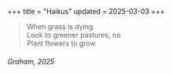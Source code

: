 +++
title = "Haikus"
updated = 2025-03-03
+++

> When grass is dying
> <br>
> Look to greener pastures, no
> <br>
> Plant flowers to grow
###### Graham, 2025 
